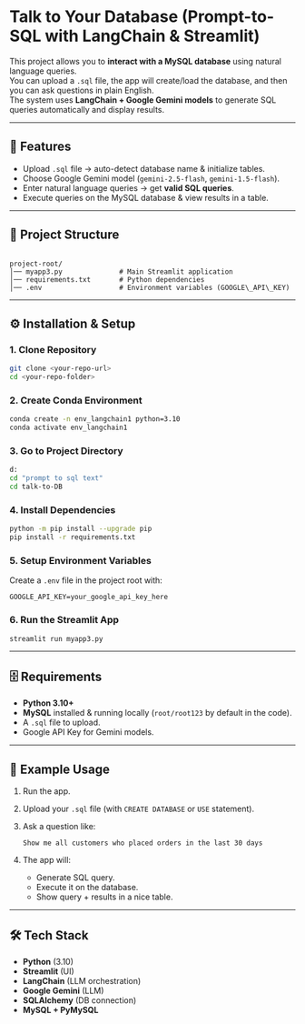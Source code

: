

# Talk to Your Database (Prompt-to-SQL with LangChain & Streamlit)

This project allows you to **interact with a MySQL database** using natural language queries.  
You can upload a `.sql` file, the app will create/load the database, and then you can ask questions in plain English.  
The system uses **LangChain + Google Gemini models** to generate SQL queries automatically and display results.

---

## 🚀 Features
- Upload `.sql` file → auto-detect database name & initialize tables.  
- Choose Google Gemini model (`gemini-2.5-flash`, `gemini-1.5-flash`).  
- Enter natural language queries → get **valid SQL queries**.  
- Execute queries on the MySQL database & view results in a table.  

---

## 📂 Project Structure
```

project-root/
│── myapp3.py              # Main Streamlit application
│── requirements.txt       # Python dependencies
│── .env                   # Environment variables (GOOGLE\_API\_KEY)

````

---

## ⚙️ Installation & Setup

### 1. Clone Repository
```bash
git clone <your-repo-url>
cd <your-repo-folder>
````

### 2. Create Conda Environment

```bash
conda create -n env_langchain1 python=3.10
conda activate env_langchain1
```

### 3. Go to Project Directory

```bash
d:
cd "prompt to sql text"
cd talk-to-DB
```

### 4. Install Dependencies

```bash
python -m pip install --upgrade pip
pip install -r requirements.txt
```

### 5. Setup Environment Variables

Create a `.env` file in the project root with:

```
GOOGLE_API_KEY=your_google_api_key_here
```

### 6. Run the Streamlit App

```bash
streamlit run myapp3.py
```

---

## 🗄️ Requirements

* **Python 3.10+**
* **MySQL** installed & running locally (`root/root123` by default in the code).
* A `.sql` file to upload.
* Google API Key for Gemini models.

---

## 🔑 Example Usage

1. Run the app.
2. Upload your `.sql` file (with `CREATE DATABASE` or `USE` statement).
3. Ask a question like:

   ```
   Show me all customers who placed orders in the last 30 days
   ```
4. The app will:

   * Generate SQL query.
   * Execute it on the database.
   * Show query + results in a nice table.

---

## 🛠️ Tech Stack

* **Python** (3.10)
* **Streamlit** (UI)
* **LangChain** (LLM orchestration)
* **Google Gemini** (LLM)
* **SQLAlchemy** (DB connection)
* **MySQL + PyMySQL**


